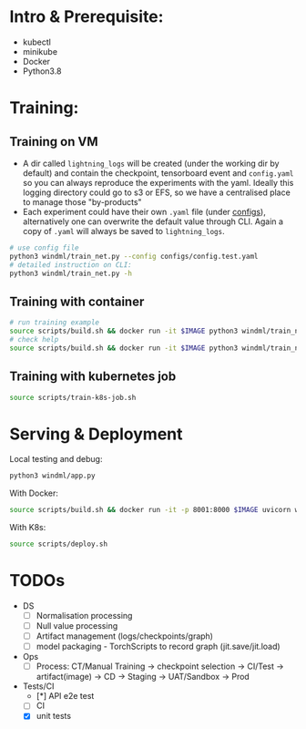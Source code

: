 # Intro & Prerequisite:

- kubectl
- minikube
- Docker
- Python3.8 


# Training:

## Training on VM
- A dir called `lightning_logs` will be created (under the working dir by default) and contain the checkpoint, 
  tensorboard event and `config.yaml` 
  so you can always reproduce the experiments with the yaml. 
  Ideally this logging directory could go to s3 or EFS, so we have a centralised place to manage those "by-products"
- Each experiment could have their own `.yaml` file (under [configs](configs)), 
  alternatively one can overwrite the default value through CLI. 
  Again a copy of `.yaml` will always be saved to `lightning_logs`.
  
```bash
# use config file
python3 windml/train_net.py --config configs/config.test.yaml
# detailed instruction on CLI:
python3 windml/train_net.py -h
```

## Training with container
```bash
# run training example
source scripts/build.sh && docker run -it $IMAGE python3 windml/train_net.py --config configs/config.test.yaml
# check help
source scripts/build.sh && docker run -it $IMAGE python3 windml/train_net.py -h
```

## Training with kubernetes job
```bash
source scripts/train-k8s-job.sh
```

# Serving & Deployment
Local testing and debug:
```bash
python3 windml/app.py
```

With Docker:
```bash
source scripts/build.sh && docker run -it -p 8001:8000 $IMAGE uvicorn windml.app:app --reload --host 0.0.0.0
```

With K8s:
```bash
source scripts/deploy.sh
```


# TODOs
- DS
    - [ ] Normalisation processing
    - [ ] Null value processing
    - [ ] Artifact management (logs/checkpoints/graph)
    - [ ] model packaging - TorchScripts to record graph (jit.save/jit.load)
- Ops
    - [ ] Process: CT/Manual Training -> checkpoint selection -> CI/Test -> artifact(image) -> CD -> Staging -> UAT/Sandbox -> Prod
- Tests/CI
    - [*] API e2e test 
    - [ ] CI
    - [x] unit tests
